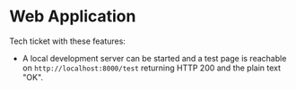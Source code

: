 Web Application
===============

Tech ticket with these features:

* A local development server can be started and a test page is reachable on `http://localhost:8000/test` returning HTTP 200 and the plain text "OK".
